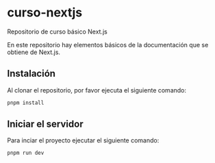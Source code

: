 # curso-nextjs

Repositorio de curso básico Next.js

En este repositorio hay elementos básicos de la documentación que se obtiene de Next.js.

## Instalación

Al clonar el repositorio, por favor ejecuta el siguiente comando:

```bash
pnpm install
```

## Iniciar el servidor

Para inciar el proyecto ejecutar el siguiente comando:

```bash
pnpm run dev

